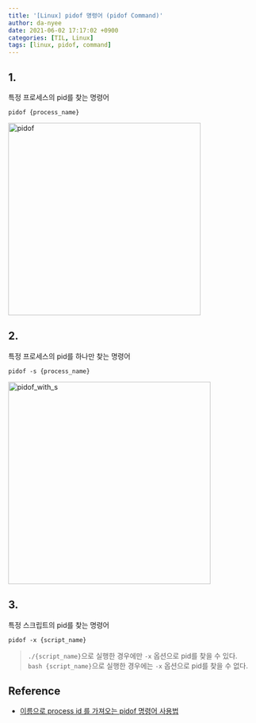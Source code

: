 ```yaml
---
title: '[Linux] pidof 명령어 (pidof Command)'
author: da-nyee
date: 2021-06-02 17:17:02 +0900
categories: [TIL, Linux]
tags: [linux, pidof, command]
---
```


## 1.

특정 프로세스의 pid를 찾는 명령어

```
pidof {process_name}
```

<img width="388" alt="pidof" src="https://user-images.githubusercontent.com/50176238/120442202-527d1b80-c3c0-11eb-8253-943ca9ad37e8.png">

## 2.

특정 프로세스의 pid를 하나만 찾는 명령어

```
pidof -s {process_name}
```

<img width="408" alt="pidof_with_s" src="https://user-images.githubusercontent.com/50176238/120443373-873da280-c3c1-11eb-8734-55ec25e19d17.png">

## 3.

특정 스크립트의 pid를 찾는 명령어

```
pidof -x {script_name}
```

> `./{script_name}`으로 실행한 경우에만 `-x` 옵션으로 pid를 찾을 수 있다.<br/>
> `bash {script_name}`으로 실행한 경우에는 `-x` 옵션으로 pid를 찾을 수 없다.<br/>

## Reference

- [이름으로 process id 를 가져오는 pidof 명령어 사용법](https://www.lesstif.com/lpt/process-id-pidof-100204763.html)